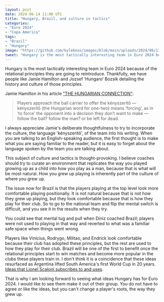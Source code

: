```yaml
---
layout: post
date: 2024-06-14 11:00 UTC
title: "Hungary, Brazil, and culture in tactics"
categories:
- "Euro 2024"
- "Copa America"
tags:
- "Brazil"
- "Hungary"
image: "https://github.com/kyleboas/images/blob/main/uploads/2024/06/13/Image-13Jun2024_12:47:36.png?raw=true"
tweet: "Hungary is the most tactically interesting team in Euro 2024 because of the relational principles they are going to reintroduce. Thankfully, we have people like @stirling_j and @Jozsef_Bozsik detailing the history and culture of those principles."
---
```


Hungary is the most tactically interesting team in Euro 2024 because of the relational principles they are going to reintroduce. Thankfully, we have people like Jamie Hamilton and Jozsef ‘Hungaro’ Bozsik detailing the history and culture of those principles.

<!---more---> 

Jamie Hamilton in his article ["THE HUNGARIAN CONNECTION"](https://medium.com/@stirlingj1982/the-hungarian-connection-1d2581f2570d): 

 > Players approach the ball carrier to offer the kényszerítő — kényszerítő (the Hungarian word for one-two) means ‘forcing’, as in ‘to force’ the opponent into a decision they don’t want to make — follow the ball? follow the man? or be left for dead.

I always appreciate Jamie's deliberate thoughtfulness to try to incorporate the culture, the language 'kényszerítő', of the team into his writing. When you are talking to an English-speaking audience, the first thought is to make what you are saying familiar to the reader, but it is easy to forget about the language spoken by the team you are talking about. 

This subject of culture and tactics is thought-provoking. I believe coaches should try to curate an environment that replicates the way you played growing up as a child into how you play as a man, because that is what will be most natural. How you grew up playing is inherently part of the culture of where you grew up. 

The issue now for Brazil is that the players playing at the top level look more comfortable playing positionally. It is not natural because that is not how they grew up playing, but they look comfortable because that is how they play for their club. So to go to the national team and flip the mental switch is difficult, and you see it in the results when they try. 

You could see that mental tug and pull when Diniz coached Brazil; players were not used to playing in that way and reverted to what was a familiar safe space when things went wrong. 

Players like Vinicius, Rodrygo, Militao, and Endrick look comfortable because their club has adopted these principles, but the rest are used to how they play for their club. Brazil will be one of the first to benefit once the relational principles start to win matches and become more popular in the clubs these players train in. I don't think it is a coincidence that these ideas resurfaced as Argentina lifted South America's first World Cup in 20 years. [Ideas that Lionel Scaloni subscribes to and uses](https://tacticsjournal.com/2024/01/28/scaloni-we-are-loosing-the-essence-of-football/).

That is why I am looking forward to seeing what ideas Hungary has for Euro 2024. I would like to see them make it out of their group. You do not have to agree or like the ideas, but you can't change a player's roots, the way they grew up.